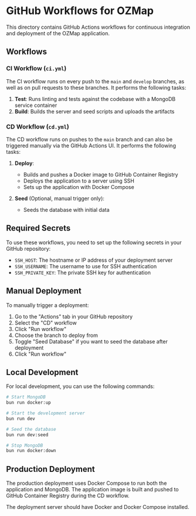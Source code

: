 # GitHub Workflows for OZMap

This directory contains GitHub Actions workflows for continuous integration and deployment of the OZMap application.

## Workflows

### CI Workflow (`ci.yml`)

The CI workflow runs on every push to the `main` and `develop` branches, as well as on pull requests to these branches. It performs the following tasks:

1. **Test**: Runs linting and tests against the codebase with a MongoDB service container
2. **Build**: Builds the server and seed scripts and uploads the artifacts

### CD Workflow (`cd.yml`)

The CD workflow runs on pushes to the `main` branch and can also be triggered manually via the GitHub Actions UI. It performs the following tasks:

1. **Deploy**:

   - Builds and pushes a Docker image to GitHub Container Registry
   - Deploys the application to a server using SSH
   - Sets up the application with Docker Compose

2. **Seed** (Optional, manual trigger only):
   - Seeds the database with initial data

## Required Secrets

To use these workflows, you need to set up the following secrets in your GitHub repository:

- `SSH_HOST`: The hostname or IP address of your deployment server
- `SSH_USERNAME`: The username to use for SSH authentication
- `SSH_PRIVATE_KEY`: The private SSH key for authentication

## Manual Deployment

To manually trigger a deployment:

1. Go to the "Actions" tab in your GitHub repository
2. Select the "CD" workflow
3. Click "Run workflow"
4. Choose the branch to deploy from
5. Toggle "Seed Database" if you want to seed the database after deployment
6. Click "Run workflow"

## Local Development

For local development, you can use the following commands:

```bash
# Start MongoDB
bun run docker:up

# Start the development server
bun run dev

# Seed the database
bun run dev:seed

# Stop MongoDB
bun run docker:down
```

## Production Deployment

The production deployment uses Docker Compose to run both the application and MongoDB. The application image is built and pushed to GitHub Container Registry during the CD workflow.

The deployment server should have Docker and Docker Compose installed.

